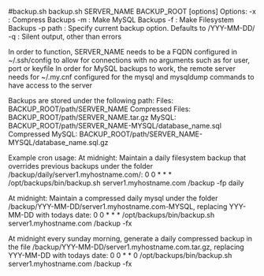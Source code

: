#backup.sh
backup.sh SERVER_NAME BACKUP_ROOT [options]
 Options:
        -x      : Compress Backups
        -m      : Make MySQL Backups
        -f      : Make Filesystem Backups
        -p path : Specify current backup option. Defaults to /YYY-MM-DD/
        -q      : Silent output, other than errors

 In order to function, SERVER_NAME needs to be a FQDN configured in ~/.ssh/config
 to allow for connections with no arguments such as for user, port or keyfile
 In order for MySQL backups to work, the remote server needs for ~/.my.cnf
 configured for the mysql and mysqldump commands to have access to the server

 Backups are stored under the following path:
 Files: BACKUP_ROOT/path/SERVER_NAME
 Compressed Files: BACKUP_ROOT/path/SERVER_NAME.tar.gz
 MySQL: BACKUP_ROOT/path/SERVER_NAME-MYSQL/database_name.sql
 Compressed MySQL: BACKUP_ROOT/path/SERVER_NAME-MYSQL/database_name.sql.gz

 Example cron usage:
 At midnight: Maintain a daily filesystem backup that overrides previous
 backups under the folder /backup/daily/server1.myhostname.com/:
 0 0 * * * /opt/backups/bin/backup.sh server1.myhostname.com /backup -fp daily

 At midnight: Maintain a compressed daily mysql under the folder
 /backup/YYY-MM-DD/server1.myhostname.com-MYSQL, replacing
 YYY-MM-DD with todays date:
 0 0 * * * /opt/backups/bin/backup.sh server1.myhostname.com /backup -fx

 At midnight every sunday morning, generate a daily compressed backup in
 the file /backup/YYY-MM-DD/server1.myhostname.com.tar.gz, replacing
 YYY-MM-DD with todays date:
 0 0 * * 0 /opt/backups/bin/backup.sh server1.myhostname.com /backup -fx
